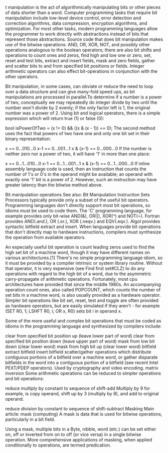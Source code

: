 t manipulation is the act of algorithmically manipulating bits or other pieces of data shorter than a word. Computer programming tasks that require bit manipulation include low-level device control, error detection and correction algorithms, data compression, encryption algorithms, and optimization. For most other tasks, modern programming languages allow the programmer to work directly with abstractions instead of bits that represent those abstractions. Source code that does bit manipulation makes use of the bitwise operations: AND, OR, XOR, NOT, and possibly other operations analogous to the boolean operators; there are also bit shifts and operations to count ones and zeros, find high and low one or zero, set, reset and test bits, extract and insert fields, mask and zero fields, gather and scatter bits to and from specified bit positions or fields. Integer arithmetic operators can also effect bit-operations in conjunction with the other operators.

Bit manipulation, in some cases, can obviate or reduce the need to loop over a data structure and can give many-fold speed ups, as bit manipulations are processed in parallel.To determine if a number is a power of two, conceptually we may repeatedly do integer divide by two until the number won't divide by 2 evenly; if the only factor left is 1, the original number was a power of 2. Using bit and logical operators, there is a simple expression which will return true (1) or false (0):

 bool isPowerOfTwo = (x != 0) && ((x & (x - 1)) == 0);
The second method uses the fact that powers of two have one and only one bit set in their binary representation:

x         == 0...010...0
x-1       == 0...001...1
x & (x-1) == 0...000...0
If the number is neither zero nor a power of two, it will have '1' in more than one place:

x         == 0...1...010...0
x-1       == 0...1...001...1
x & (x-1) == 0...1...000...0
If inline assembly language code is used, then an instruction that counts the number of 1's or 0's in the operand might be available; an operand with exactly one '1' bit is a power of 2. However, such an instruction may have greater latency than the bitwise method above.

Bit manipulation operations
See also: Bit Manipulation Instruction Sets
Processors typically provide only a subset of the useful bit operators. Programming languages don't directly support most bit operations, so idioms must be used to code them. The 'C' programming language, for example provides only bit-wise AND(&), OR(|), XOR(^) and NOT(~). Fortran provides AND(.and.), OR (.or.), XOR (.neqv.) and EQV(.eqv.). Algol provides syntactic bitfield extract and insert. When languages provide bit operations that don't directly map to hardware instructions, compilers must synthesize the operation from available operators.

An especially useful bit operation is count leading zeros used to find the high set bit of a machine word, though it may have different names on various architectures.[1] There's no simple programming language idiom, so it must be provided by a compiler intrinsic or system library routine. Without that operator, it is very expensive (see Find first set#CLZ) to do any operations with regard to the high bit of a word, due to the asymmetric carry-propagate of arithmetic operations. Fortunately, most cpu architectures have provided that since the middle 1980s. An accompanying operation count ones, also called POPCOUNT, which counts the number of set bits in a machine word, is also usually provided as a hardware operator. Simpler bit operations like bit set, reset, test and toggle are often provided as hardware operators, but are easily simulated if they aren't - for example (SET R0, 1; LSHFT R0, i; OR x, R0) sets bit i in operand x.

Some of the more useful and complex bit operations that must be coded as idioms in the programming language and synthesized by compilers include:

clear from specified bit position up (leave lower part of word)
clear from specified bit position down (leave upper part of word)
mask from low bit down (clear lower word)
mask from high bit up (clear lower word)
bitfield extract
bitfield insert
bitfield scatter/gather operations which distribute contiguous portions of a bitfield over a machine word, or gather disparate bitfields in the word into a contiguous portion of a bitfield (see recent Intel PEXT/PDEP operators). Used by cryptography and video encoding.
matrix inversion
Some arithmetic operations can be reduced to simpler operations and bit operations:

reduce multiply by constant to sequence of shift-add
Multiply by 9 for example, is copy operand, shift up by 3 (multiply by 8), and add to original operand.

reduce division by constant to sequence of shift-subtract
Masking
Main article: mask (computing)
A mask is data that is used for bitwise operations, particularly in a bit field.

Using a mask, multiple bits in a Byte, nibble, word (etc.) can be set either on, off or inverted from on to off (or vice versa) in a single bitwise operation. More comprehensive applications of masking, when applied conditionally to operations, are termed predication.
